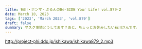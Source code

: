 ```yaml
---
title: 石川・ホンマ・ぶるんのBe-SIDE Your Life! vol.879-2
date: March 10, 2023
tags: ['2023', 'March 2023', 'vol.879']
draft: false
summary: マスク事情どうしてます？あと、ちょっとお休みしたい石川さんです。
---
```


http://project-phi.ddo.jp/ishikawa/ishikawa879_2.mp3